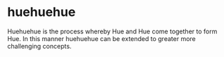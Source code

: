 # huehuehue
Huehuehue is the process whereby Hue and Hue come together to form Hue. In this manner huehuehue can be extended to greater more challenging concepts.
